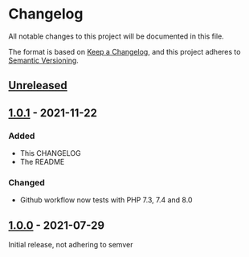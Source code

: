 # Changelog

All notable changes to this project will be documented in this file.

The format is based on [Keep a Changelog](https://keepachangelog.com/en/1.0.0/), and this project adheres
to [Semantic Versioning](https://semver.org/spec/v2.0.0.html).

## [Unreleased]

## [1.0.1] - 2021-11-22

### Added

- This CHANGELOG
- The README

### Changed

- Github workflow now tests with PHP 7.3, 7.4 and 8.0

## [1.0.0] - 2021-07-29

Initial release, not adhering to semver

[Unreleased]: https://github.com/dbx12/base-object/compare/v1.0.1...HEAD
[1.0.1]: https://github.com/dbx12/base-object/compare/v1.0.0...v1.0.1
[1.0.0]: https://github.com/dbx12/base-object/releases/tag/v1.0.0

